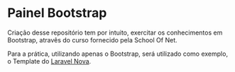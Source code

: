 # Painel Bootstrap

Criação desse repositório tem por intuito, exercitar os conhecimentos em Bootstrap, atravês do curso fornecido pela School Of Net.

Para a prática, utilizando apenas o Bootstrap, será utilizado como exemplo, o Template do [Laravel Nova](https://nova.laravel.com/img/screenshot.png).


